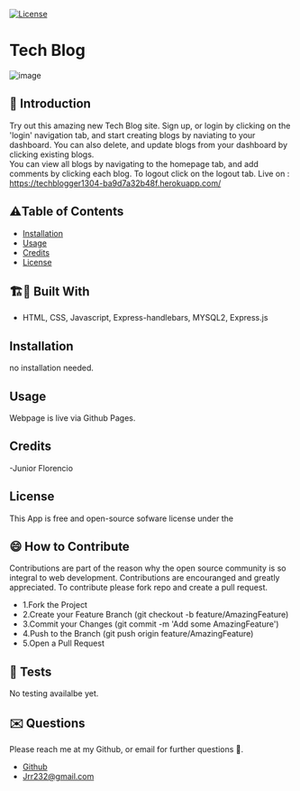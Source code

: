 
[![License](https://img.shields.io/badge/License-Apache_2.0-blue.svg)](https://opensource.org/licenses/Apache-2.0)




# Tech Blog

![image](https://github.com/Jrr1232/Tech-Blog/assets/71472570/df579117-9cff-4264-be85-59be2d46a5b2)


## 🤔 Introduction

Try out this amazing new Tech Blog site. Sign up, or login by clicking on the 'login' navigation tab, and start creating blogs by naviating to your dashboard. You can also delete, and update blogs from your dashboard by clicking existing blogs. <br/>
You can view all blogs by navigating to the homepage tab, and add comments by clicking each blog. To logout click on the logout tab. 
Live on :
https://techblogger1304-ba9d7a32b48f.herokuapp.com/


## ⚠️Table of Contents 
- [Installation](#installation)
- [Usage](#usage)
- [Credits](#credits)
- [License](#license)




## 🏗️🚧 Built With 

- HTML, CSS, Javascript, Express-handlebars, MYSQL2, Express.js







## Installation 

no installation needed.






## Usage

Webpage is live via Github Pages. 





## Credits 

-Junior Florencio




## License 
This App is free and open-source sofware license under the 





## 😄 How to Contribute
Contributions are part of the reason why the open source community is so integral to web development. Contributions are encouranged and greatly appreciated.
To contribute please fork repo and create a pull request.

- 1.Fork the Project
- 2.Create your Feature Branch (git checkout -b feature/AmazingFeature)
- 3.Commit your Changes (git commit -m 'Add some AmazingFeature')
- 4.Push to the Branch (git push origin feature/AmazingFeature)
- 5.Open a Pull Request





## 🧪 Tests 

No testing availalbe yet.




## ✉️ Questions 
Please reach me at my Github, or email for further questions 🐶. 
- [Github](https://github.com/Jrr1232)
- Jrr232@gmail.com
